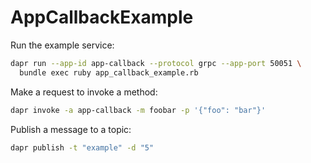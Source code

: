 # AppCallbackExample

Run the example service:

```bash
dapr run --app-id app-callback --protocol grpc --app-port 50051 \
  bundle exec ruby app_callback_example.rb
```

Make a request to invoke a method:

```bash
dapr invoke -a app-callback -m foobar -p '{"foo": "bar"}'
```

Publish a message to a topic:

```bash
dapr publish -t "example" -d "5"
```